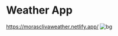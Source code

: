 # Weather App
https://morasclivaweather.netlify.app/
![bg](https://github.com/morascliva/WeatherApp/assets/94843082/d83b9f8f-e5b2-40c1-bdf0-c8639da129b7)
